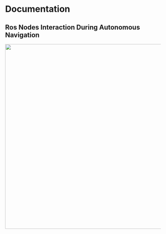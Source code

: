 # Documentation

## Ros Nodes Interaction During Autonomous Navigation

<p align="center">
  <img src="https://raw.githubusercontent.com/thedch/indoor-autonomous-system-highlevel/master/docs/rqt_graph_autonomous_navigation.png" width="600"/>
</p>
